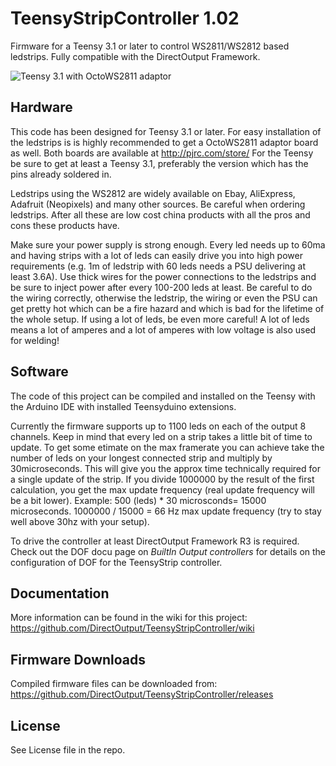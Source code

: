 TeensyStripController 1.02
==========================

Firmware for a Teensy 3.1 or later to control WS2811/WS2812 based ledstrips. Fully compatible with the DirectOutput Framework.

![Teensy 3.1 with OctoWS2811 adaptor](http://www.pjrc.com/store/octo28_adaptor_6.jpg)


Hardware
--------
This code has been designed for Teensy 3.1 or later. For easy installation of the ledstrips is is highly recommended to get a OctoWS2811 adaptor board as well. 
Both boards are available at http://pjrc.com/store/ 
For the Teensy be sure to get at least a Teensy 3.1, preferably the version which has the pins already soldered in.

Ledstrips using the WS2812 are widely available on Ebay, AliExpress, Adafruit (Neopixels) and many other sources. Be careful when ordering ledstrips. After all these are low cost china products with all the pros and cons these products have.

Make sure your power supply is strong enough. Every led needs up to 60ma and having strips with a lot of leds can easily drive you into high power requirements (e.g. 1m of ledstrip with 60 leds needs a PSU delivering at least 3.6A). Use thick wires for the power connections to the ledstrips and be sure to inject power after every 100-200 leds at least. Be careful to do the wiring correctly, otherwise the ledstrip, the wiring or even the PSU can get pretty hot which can be a fire hazard and which is bad for the lifetime of the whole setup. If using a lot of leds, be even more careful! A lot of leds means a lot of amperes and a lot of amperes with low voltage is also used for welding!

Software
--------
The code of this project can be compiled and installed on the Teensy with the Arduino IDE with installed Teensyduino extensions.

Currently the firmware supports up to 1100 leds on each of the  output 8 channels. Keep in mind that every led on a strip takes a little bit of time to update. To get some etimate on the max framerate you can achieve take the number of leds on your longest connected strip and multiply by 30microseconds. This will give you the approx time technically required for a single update of the strip. If you divide 1000000 by the result of the first calculation, you get the max update frequency (real update frequency will be a bit lower). Example: 500 (leds) * 30 microsconds= 15000 microseconds. 1000000 / 15000 = 66 Hz max update frequency (try to stay well above 30hz with your setup).

To drive the controller at least DirectOutput Framework R3 is required. Check out the DOF docu page on _BuiltIn Output controllers_ for details on the configuration of DOF for the TeensyStrip controller.

Documentation
-------------
More information can be found in the wiki for this project: https://github.com/DirectOutput/TeensyStripController/wiki


Firmware Downloads
------------------
Compiled firmware files can be downloaded from: https://github.com/DirectOutput/TeensyStripController/releases

License
-------
See License file in the repo.
